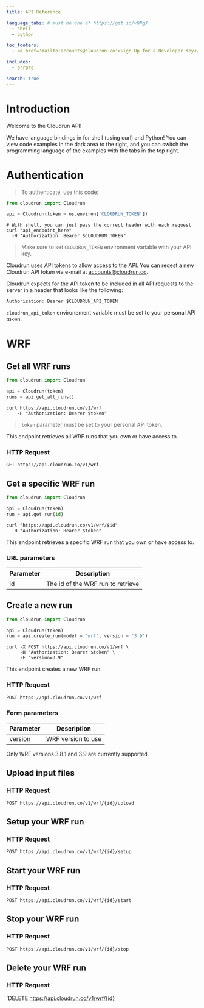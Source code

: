 ```yaml
---
title: API Reference

language_tabs: # must be one of https://git.io/vQNgJ
  - shell
  - python

toc_footers:
  - <a href='mailto:accounts@cloudrun.co'>Sign Up for a Developer Key</a>

includes:
  - errors

search: true
---
```


# Introduction

Welcome to the Cloudrun API!

We have language bindings in for shell (using curl) and Python! 
You can view code examples in the dark area to the right, 
and you can switch the programming language of the examples with the tabs in the top right.

# Authentication

> To authenticate, use this code:

```python
from cloudrun import Cloudrun

api = Cloudrun(token = os.environ['CLOUDRUN_TOKEN'])
```

```shell
# With shell, you can just pass the correct header with each request
curl "api_endpoint_here"
  -H "Authorization: Bearer $CLOUDRUN_TOKEN"
```

> Make sure to set `CLOUDRUN_TOKEN` environment variable with your API key.

Cloudrun uses API tokens to allow access to the API. 
You can reqest a new Cloudrun API token via e-mail at 
[accounts@cloudrun.co](mailto:accounts@cloudrun.co).

Cloudrun expects for the API token to be included in all API requests to the server 
in a header that looks like the following:

`Authorization: Bearer $CLOUDRUN_API_TOKEN`

<aside class="notice">
<code>cloudrun_api_token</code> environement variable must be set to your personal API token.
</aside>

# WRF

## Get all WRF runs

```python
from cloudrun import Cloudrun

api = Cloudrun(token)
runs = api.get_all_runs()
```

```shell
curl https://api.cloudrun.co/v1/wrf
    -H "Authorization: Bearer $token"
```

> `token` parameter must be set to your personal API token. 

This endpoint retrieves all WRF runs that you own or have access to.

### HTTP Request

`GET https://api.cloudrun.co/v1/wrf`

## Get a specific WRF run

```python
from cloudrun import Cloudrun

api = Cloudrun(token)
run = api.get_run(id)
```

```shell
curl "https://api.cloudrun.co/v1/wrf/$id"
  -H "Authorization: Bearer $token"
```

This endpoint retrieves a specific WRF run that you own or have access to.

### URL parameters

Parameter | Description
--------- | -----------
id        | The id of the WRF run to retrieve

## Create a new run

```python
from cloudrun import Cloudrun

api = Cloudrun(token)
run = api.create_run(model = 'wrf', version = '3.9')
```

```shell
curl -X POST https://api.cloudrun.co/v1/wrf \
     -H "Authorization: Bearer $token" \
     -F "version=3.9"
```

This endpoint creates a new WRF run.

### HTTP Request

`POST https://api.cloudrun.co/v1/wrf`

### Form parameters

Parameter | Description
--------- | -----------
version   | WRF version to use

<aside class="notice">
Only WRF versions 3.8.1 and 3.9 are currently supported.
</aside>

## Upload input files

### HTTP Request

`POST https://api.cloudrun.co/v1/wrf/{id}/upload`

## Setup your WRF run

### HTTP Request

`POST https://api.cloudrun.co/v1/wrf/{id}/setup`

## Start your WRF run

### HTTP Request

`POST https://api.cloudrun.co/v1/wrf/{id}/start`

## Stop your WRF run

### HTTP Request

`POST https://api.cloudrun.co/v1/wrf/{id}/stop`

## Delete your WRF run

### HTTP Request

`DELETE https://api.cloudrun.co/v1/wrf/{id}
